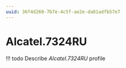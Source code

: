 ```yaml
---
uuid: 36f4d269-7b7e-4c5f-ae2e-da81adfb57e7
---
```



# Alcatel.7324RU


<!-- prettier-ignore -->
!!! todo
    Describe *Alcatel.7324RU* profile

